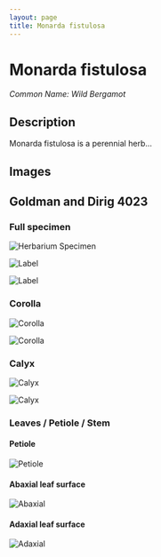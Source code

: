 ```yaml
---
layout: page
title: Monarda fistulosa
---
```


# Monarda fistulosa
*Common Name: Wild Bergamot*

## Description
Monarda fistulosa is a perennial herb...

## Images

## Goldman and Dirig 4023

### Full specimen

![Herbarium Specimen](/assets/images/specimens/fistulosa/goldman_dirig_4023/full_specimen.jpg)

![Label](/assets/images/specimens/fistulosa/goldman_dirig_4023/label.jpg)

![Label](/assets/images/specimens/fistulosa/goldman_dirig_4023/cell_inflorescences.jpg)

### Corolla

![Corolla](/assets/images/specimens/fistulosa/goldman_dirig_4023/corolla_calyx.jpg)

![Corolla](/assets/images/specimens/fistulosa/goldman_dirig_4023/corolla_apex.jpg)

### Calyx

![Calyx](/assets/images/specimens/fistulosa/goldman_dirig_4023/calyx_full.jpg)

![Calyx](/assets/images/specimens/fistulosa/goldman_dirig_4023/calyx_orifice.jpg)


### Leaves / Petiole / Stem

#### Petiole

![Petiole](/assets/images/specimens/fistulosa/goldman_dirig_4023/petiole.jpg)

#### Abaxial leaf surface

![Abaxial](/assets/images/specimens/fistulosa/goldman_dirig_4023/abaxial.jpg)

#### Adaxial leaf surface

![Adaxial](/assets/images/specimens/fistulosa/goldman_dirig_4023/adaxial.jpg)
